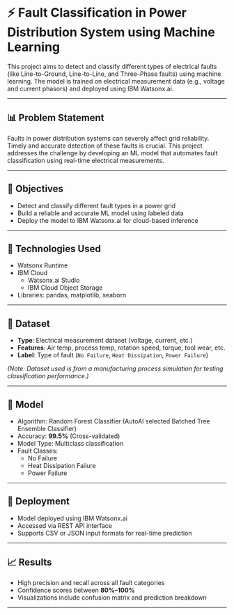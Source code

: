 # ⚡ Fault Classification in Power Distribution System using Machine Learning

This project aims to detect and classify different types of electrical faults (like Line-to-Ground, Line-to-Line, and Three-Phase faults) using machine learning. The model is trained on electrical measurement data (e.g., voltage and current phasors) and deployed using IBM Watsonx.ai.

---

## 📊 Problem Statement

Faults in power distribution systems can severely affect grid reliability. Timely and accurate detection of these faults is crucial. This project addresses the challenge by developing an ML model that automates fault classification using real-time electrical measurements.

---

## 🎯 Objectives

- Detect and classify different fault types in a power grid
- Build a reliable and accurate ML model using labeled data
- Deploy the model to IBM Watsonx.ai for cloud-based inference

---

## 🧰 Technologies Used

- Watsonx Runtime
- IBM Cloud
  - Watsonx.ai Studio
  - IBM Cloud Object Storage
- Libraries: pandas, matplotlib, seaborn

---

## 📁 Dataset

- **Type**: Electrical measurement dataset (voltage, current, etc.)
- **Features**: Air temp, process temp, rotation speed, torque, tool wear, etc.
- **Label**: Type of fault (`No Failure`, `Heat Dissipation`, `Power Failure`)

*(Note: Dataset used is from a manufacturing process simulation for testing classification performance.)*

---

## 🧠 Model

- Algorithm: Random Forest Classifier (AutoAI selected Batched Tree Ensemble Classifier)
- Accuracy: **99.5%** (Cross-validated)
- Model Type: Multiclass classification
- Fault Classes:
  - No Failure
  - Heat Dissipation Failure
  - Power Failure

---

## 🚀 Deployment

- Model deployed using IBM Watsonx.ai
- Accessed via REST API interface
- Supports CSV or JSON input formats for real-time prediction

---

## 📈 Results

- High precision and recall across all fault categories
- Confidence scores between **80%–100%**
- Visualizations include confusion matrix and prediction breakdown

---

